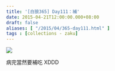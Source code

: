 ```yaml
---
title: '[白狼365] Day111：補'
date: 2015-04-21T12:00:00.000+08:00
draft: false
aliases: [ "/2015/04/365-day111.html" ]
tags : [collections - zaku]
---
```


![](/images/zaku111.jpg)

病完當然要補吃 XDDD
